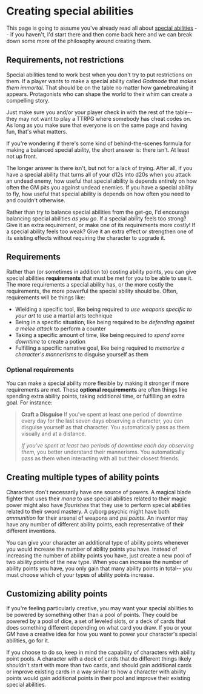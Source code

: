# Creating special abilities

This page is going to assume you've already read all about [special abilities](special_abilities.md) -- if you haven't, I'd start there and then come back here and we can break down some more of the philosophy around creating them.

## Requirements, not restrictions

Special abilities tend to work best when you don't try to put restrictions on them. If a player wants to make a special ability called *Godmode* that *makes them immortal.* That should be on the table no matter how gamebreaking it appears. Protagonists who can shape the world to their whim can create a compelling story. 

Just make sure you and/or your player check in with the rest of the table-- they may not want to play a TTRPG where somebody has cheat codes on. As long as you make sure that everyone is on the same page and having fun, that's what matters.

If you're wondering if there's some kind of behind-the-scenes formula for making a balanced special ability, the short answer is: there isn't. At least not up front.

The longer answer is there isn't, but not for a lack of trying. After all, if you have a special ability that turns all of your d12s into d20s when you attack an undead enemy, how useful that special ability is depends entirely on how often the GM pits you against undead enemies. If you have a special ability to fly, how useful that special ability is depends on how often you need to and couldn't otherwise.

Rather than try to balance special abilities from the get-go, I'd encourage balancing special abilities _as you go_. If a special ability feels too strong? Give it an extra requirement, or make one of its requirements more costly! If a special ability feels too weak? Give it an extra effect or strengthen one of its existing effects without requiring the character to upgrade it.

## Requirements

Rather than (or sometimes in addition to) costing ability points, you can give special abilities **requirements** that must be met for you to be able to use it. The more requirements a special ability has, or the more costly the requirements, the more powerful the special ability should be. Often, requirements will be things like:

* Wielding a specific tool, like being required to _use weapons specific to your art_ to use a martial arts technique
* Being in a specific situation, like being required to be _defending against a melee attack_ to perform a counter
* Taking a specific amount of time, like being required to _spend some downtime_ to create a potion
* Fulfilling a specific narrative goal, like being required to _memorize a character's mannerisms_ to disguise yourself as them

### Optional requirements

You can make a special ability more flexible by making it stronger if more requirements are met. These **optional requirements** are often things like spending extra ability points, taking additional time, or fulfilling an extra goal. For instance:

>   **Craft a Disguise**
>   If you've spent at least one period of downtime every day for the last seven days observing a character, you can disguise yourself as that character. You automatically pass as them visually and at a distance.
>   
>   _If you've spent at least two periods of downtime each day observing them,_ you better understand their mannerisms. You automatically pass as them when interacting with all but their closest friends.


## Creating multiple types of ability points

Characters don't necessarily have one source of powers. A magical blade fighter that uses their _mana_ to use special abilities related to their magic power might also have _flourishes_ that they use to perform special abilities related to their sword mastery. A cyborg psychic might have both _ammunition_ for their arsenal of weapons and _psi points_. An inventor may have any number of different ability points, each representative of their different inventions.

You can give your character an additional type of ability points whenever you would increase the number of ability points you have. Instead of increasing the number of ability points you have, just create a new pool of two ability points of the new type. When you can increase the number of ability points you have, you only gain that many ability points in total-- you must choose which of your types of ability points increase.

## Customizing ability points

If you're feeling particularly creative, you may want your special abilities to be powered by something other than a pool of points. They could be powered by a pool of dice, a set of leveled slots, or a deck of cards that does something different depending on what card you draw. If you or your GM have a creative idea for how you want to power your character's special abilities, go for it.

If you choose to do so, keep in mind the capability of characters with ability point pools. A character with a deck of cards that do different things likely shouldn't start with more than two cards, and should gain additional cards or improve existing cards in a way similar to how a character with ability points would gain additional points in their pool and improve their existing special abilities.

